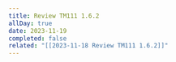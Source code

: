 ```yaml
---
title: Review TM111 1.6.2
allDay: true
date: 2023-11-19
completed: false
related: "[[2023-11-18 Review TM111 1.6.2]]"
---
```

